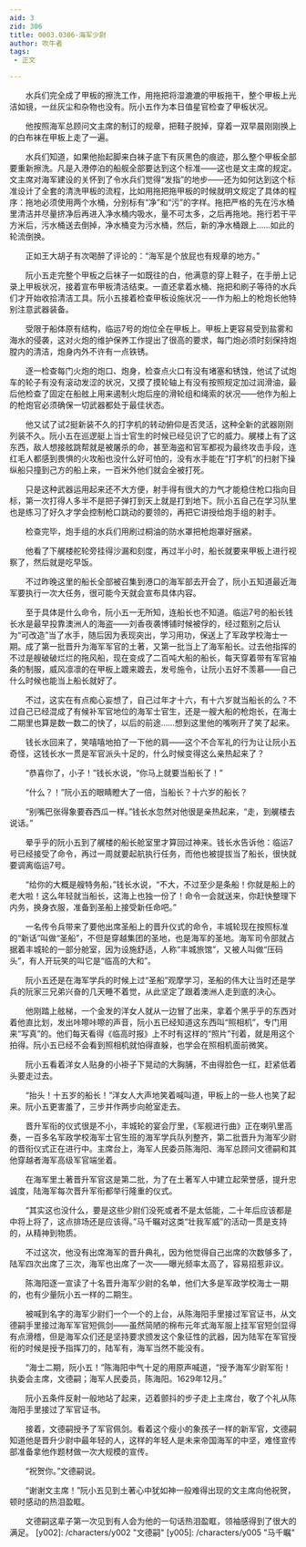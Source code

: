 ```yaml
---
aid: 3
zid: 306
title: 0003.0306-海军少尉
author: 吹牛者
tags: 
 - 正文

---
```




　　水兵们完全成了甲板的擦洗工作，用拖把将湿漉漉的甲板拖干，整个甲板上光洁如镜，一丝灰尘和杂物也没有。阮小五作为本日值星官检查了甲板状况。

　　他按照海军总顾问文主席的制订的规章，把鞋子脱掉，穿着一双早晨刚刚换上的白布袜在甲板上走了一遍。

　　水兵们知道，如果他抬起脚来白袜子底下有灰黑色的痕迹，那么整个甲板全部要重新擦洗。凡是入港停泊的船舰全部要达到这个标准——这也是文主席的规定。文主席对海军建设的关怀到了令水兵们觉得“发指”的地步——还为如何达到这个标准设计了全套的清洗甲板的流程，比如用拖把拖甲板的时候就明文规定了具体的程序：拖地必须使用两个水桶，分别标有“净”和“污”的字样。拖把严格的先在污水桶里清洁并尽量挤净后再进入净水桶内吸水，量不可太多，之后再拖地。拖行若干平方米后，污水桶送去倒掉，净水桶变为污水桶，然后，新的净水桶跟上……如此的轮流倒换。

　　正如王大胡子有次喝醉了评论的：“海军是个放屁也有规章的地方。”

　　阮小五走完整个甲板之后袜子一如既往的白，他满意的穿上鞋子，在手册上记录上甲板状况，接着宣布甲板清洁结束。一直还拿着水桶、拖把和刷子等待的水兵们才开始收拾清洁工具。阮小五接着检查甲板设施状况－―作为船上的枪炮长他特别注意武器装备。

　　受限于船体原有结构，临运7号的炮位全在甲板上。甲板上更容易受到盐雾和海水的侵袭，这对火炮的维护保养工作提出了很高的要求，每门炮必须时刻保持炮膛内的清洁，炮身内外不许有一点铁锈。

　　逐一检查每门火炮的炮口、炮身，检查点火口有没有堵塞和锈蚀，他试了试炮车的轮子有没有滚动发涩的状况，又摸了摸轮轴上有没有按照规定加过润滑油，最后他检查了固定在船舷上用来遏制火炮后座的滑轮组和绳索的状况——他作为船上的枪炮官必须确保一切武器都处于最佳状态。

　　他又试了试2挺新装不久的打字机的转动俯仰是否灵活，这种全新的武器刚刚列装不久。阮小五在巡逻艇上当士官生的时候已经见识了它的威力。艉楼上有了这东西，敌人想接舷跳帮就是被屠杀的命，甚至海盗和官军都视为最终攻击手段，连红毛人都感到畏惧的火攻船也没什么好可怕的，没有水手能在“打字机”的扫射下操纵船只撞到己方的船上来，一百米外他们就会全被打死。

　　只是这种武器运用起来还不大方便，射手得有很大的力气才能稳住枪口指向目标，第一次打得人多半不是把子弹打到天上就是打到地下。阮小五自己在学习队里也是练习了好久才学会控制枪口跳动的要领的，再把它讲授给炮手组的射手。

　　检查完毕，炮手组的水兵们用刷过桐油的防水罩把枪炮罩好捆紧。

　　他看了下艉楼舵轮旁挂得沙漏和刻度，再过半小时，船长就要来甲板上进行视察了，然后就是吃早饭。

　　不过昨晚这里的船长全部被召集到港口的海军部去开会了，阮小五知道最近海军要执行一次大任务，很可能今天就会宣布具体内容。

　　至于具体是什么命令，阮小五一无所知，连船长也不知道。临运7号的船长钱长水是最早投靠澳洲人的海盗——刘香夜袭博铺时候被俘的，经过甄别之后认为“可改造”当了水手，随后因为表现突出，学习用功，保送上了军政学校海士一期。成了第一批晋升为海军军官的土著，又第一批当上了海军船长。过去他指挥的不过是艘破破烂烂的拖风船，现在变成了二百吨大船的船长，每天穿着带有军官袖条的制服，威风凛凛的在甲板上踱来踱去，发号施令，让阮小五好不羡慕——自己什么时候也能当上船长就好了。

　　不过，这实在有点痴心妄想了，自己过年才十六，有十六岁就当船长的么？不过自己已经混成了有候补军官地位的海军士官生，还是一艘大船的枪炮长，在海士二期里也算是数一数二的快了，以后的前途……想到这里他的嘴咧开了笑了起来。

　　钱长水回来了，笑嘻嘻地拍了一下他的肩——这个不合军礼的行为让让阮小五奇怪，这钱长水一贯是军官派头十足的，什么时候变得这么亲热起来了？

　　“恭喜你了，小子！”钱长水说，“你马上就要当船长了！”

　　“什么？！”阮小五的眼睛瞪大了一倍，当船长？十六岁的船长？

　　“别嘴巴张得象要吞西瓜一样。”钱长水忽然对他很是亲热起来，“走，到艉楼去说话。”

　　晕乎乎的阮小五到了艉楼的船长舱室里才算回过神来。钱长水告诉他：临运7号已经接受了命令，再过一周就要起航执行任务，而他也被提拔当了船长，很快就要调离临运7号。

　　“给你的大概是艘特务船，”钱长水说，“不大，不过至少是条船！你就是船上的老大啦！这么年轻就当船长，这海上也独一份了！命令一会就送来，你赶快整理下内务，换身衣服，准备到圣船上接受新任命吧。”

　　一名传令兵带来了要他出席圣船上的晋升仪式的命令，丰城轮现在按照标准的“新话”叫做“圣船”，不但是穿越集团的圣地，也是海军的圣地。海军司令部就占据着丰城轮的一部分舱室，因为设施舒适，人称“丰城旅馆”，又被人叫做“压码头”，有人开玩笑的叫它是“临高的大和”。

　　阮小五还是在海军学兵的时候上过“圣船”观摩学习，圣船的伟大让当时还是学兵的阮家三兄弟兴奋的几天睡不着觉，从此坚定了跟着澳洲人走到底的决心。

　　他刚踏上舷梯，一个金发的洋女人就从一边冒了出来，拿着个黑乎乎的东西对着他直比划，发出咔嚓咔嚓的声音，阮小五已经知道这东西叫“照相机”，专门用来“写真”的。他们每天看得《临高时报》上不时有这样的“照片”刊着，就是用这个拍得。阮小五已经不会看到照相机就怕得直躲，也学会在照相机面前微笑。

　　阮小五看着洋女人贴身的小褂子下晃动的大胸脯，不由得脸色一红，赶紧低着头要走过去。

　　“抬头！十五岁的船长！”洋女人大声地笑着喊叫道，甲板上的一些人也笑了起来。阮小五更害羞了，三步并作两步向舱室走去。

　　晋升军衔的仪式很是不小，丰城轮的宴会厅里，《军舰进行曲》正在喇叭里高奏，一百多名军政学校海军士官生班的海军学兵队列整齐，第二批晋升为海军少尉的晋衔仪式正在进行中。主席台上，海军人民委员陈海阳、海军总顾问文德嗣和其他穿越者海军高级军官端坐着。

　　在海军里土著晋升军官这是第二批，为了在土著军人中建立起荣誉感，提升忠诚度，陆海军每次晋升军衔都举行隆重的仪式。

　　“其实这也没什么，要是这些少尉们没死或者不是太低能，二十年后应该都是中将上将了，这点排场还是应该得。”马千瞩对这类“壮我军威”的活动一贯是支持的，从精神到物质。

　　不过这次，他没有出席海军的晋升典礼，因为他觉得自己出席的次数够多了，陆军四次出席了三次，海军也出席了一次——曝光频率太高了，容易招惹非议。

　　陈海阳逐一宣读了十名晋升海军少尉的名单，他们大多是军政学校海士一期的，也有少量阮小五一样的二期生。

　　被喊到名字的海军少尉们一个一个的上台，从陈海阳手里接过军官证书，从文德嗣手里接过海军军官短佩剑——虽然简陋的棉布元年式海军服上挂军官短剑显得有点滑稽，但是海军众们还是坚持要求颁发这个象征性的武器，因为陆军在军官授衔的时候是授予指挥刀的，陆军有，海军当然不能没有。

　　“海士二期，阮小五！”陈海阳中气十足的用原声喊道，“授予海军少尉军衔！执委会主席，文德嗣；海军人民委员，陈海阳。1629年12月。”

　　阮小五条件反射一般地站了起来，迈着颤抖的步子走上主席台，敬了个礼从陈海阳手里接过了军官证书。

　　接着，文德嗣授予了军官佩剑。看着这个瘦小的象孩子一样的新军官，文德嗣知道他是晋升少尉中最年轻的人，这样的年轻人是未来帝国海军的中坚，难怪宣传部准备拿他作题材做一次大规模的宣传。

　　“祝贺你。”文德嗣说。

　　“谢谢文主席！”阮小五见到土著心中犹如神一般难得出现的文主席向他祝贺，顿时感动的热泪盈眶。

　　文德嗣这辈子第一次见到有人会为他的一句话热泪盈眶，领袖感得到了很大的满足。
[y002]: /characters/y002 "文德嗣"
[y005]: /characters/y005 "马千瞩"


